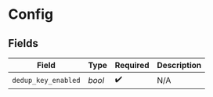 # Config


## Fields

| Field               | Type                | Required            | Description         |
| ------------------- | ------------------- | ------------------- | ------------------- |
| `dedup_key_enabled` | *bool*              | :heavy_check_mark:  | N/A                 |